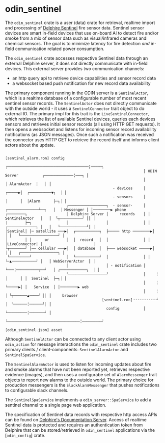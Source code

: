 # odin_sentinel

The `odin_sentinel` crate is a user (data) crate for retrieval, realtime import and processing of [Delphire
Sentinel](https://delphiretech.com/products/) fire sensor data. Sentinel sensor devices are smart in-field devices that
use on-board AI to detect fire and/or smoke from a mix of sensor data such as visual/infrared cameras and chemical
sensors. The goal is to minimize latency for fire detection *and* in-field communication related power consumption. 

The `odin_sentinel` crate accesses respective Sentinel data through an external Delphire server, it does not directly communicate with in-field devices. This external server provides two communication channels:

- an http query api to retrieve device capabilities and sensor record data
- a websocket based push notification for new record data availability

The primary component running in the ODIN server is a `SentinelActor`, which is a realtime database of a configurable
number of most recent sentinel sensor records. The `SentinelActor` does not directly communicate with the outside world - it
uses a `SentinelConnector` trait object to do external IO. The primary impl for this trait is the `LiveSentinelConnector`,
which retrieves the list of available Sentinel devices, queries each devices sensors and retrieves initial sensor records
(all using HTTP GET requests). It then opens a websocket and listens for incoming sensor record availability notifications
(as JSON messages). Once such a notification was received the connector uses HTTP GET to retrieve the record itself and
informs client actors about the update. 

```
                                                                                        [sentinel_alarm.ron] config
                                                               ┌─────────────────────────────────────╎─────┐                  
                                                               │ ODIN Server           ┌─────────────╎───┐ │                  
                                                               │                       │ AlarmActor  ╎   │ │                  
                                                 - devices     │                ┌─────▶︎│  ┌──────────▼┐  │ │                  
                                                 - sensors     │                │      │  │Alarm      ├─┐│ │                  
                            ┌─────────────────┐  - sensor-     │ ┌──────────────┴──┐   │  │ Messenger │ │────────▶︎ phone      
┌────────┐                  │ Delphire Server │     records    │ │ SentinelActor   │   │  └┬──────────┘ ││ │                
|        ├─┐                │                 │                │ │ ┌─────────────┐ │   │   └────────────┘│ │                  
│Sentinel│ │─ satellite ───▶︎│  ┌───────────┐  ├───── http ────────▶︎│             │ │   └─────────────────┘ │                  
│        │ │      or        │  │  record   │  │                │ │ │LiveConnector│ │                       │                  
└┬───────┘ │── cellular ───▶︎│  │ database  │  ├─── websocket ─────▶︎│             │ │   ┌─────────────────┐ │                  
 └─────────┘                │  └───────────┘  │                │ │ └─▲───────────┘ │   │ WebServerActor  │ │                  
                            │                 │ - notification │ └───╎──────────┬──┘   │ ┌────────────┐  │ │                  
                            └─────────────────┘                │     ╎          │      │ │  Sentinel  ├─┐│ │                  
                                                               │     ╎          └─────▶︎│ │   Service  │ │────────▶︎ web        
                                                               │     ╎                 │ └┬──────▲────┘ ││ │     browser      
                                            [sentinel.ron]╶╶╶╶╶╶╶╶╶╶╶┘                 │  └──────╎──────┘│ │                  
                                              config           │                       └─────────╎───────┘ │                  
                                                               └─────────────────────────────────╎─────────┘ 
                                                                                          [odin_sentinel.json] asset                 
```

Although `SentinelActor` can be connected to any client actor using `odin_action` for message interactions the `odin_sentinel` crate
includes two primary clients / client-components: `SentinelAlarmActor` and `SentinelSpaService`.

The `SentinelAlarmActor` is used to listen for incoming updates about fire and smoke alarms that have not been reported yet, retrieves respective
evidence (images), and then uses a configurabe set of `AlarmMessenger` trait objects to report new alarms to the outside world. The primary
choice for production messengers is the `SlackAlarmMessenger` that pushes notifications to configurable slack channels.

The `SentinelSpaService` implements a `odin_server::SpaService` to add a sentinel channel to a single page web application.

The specification of Sentinel data records with respective http access APIs can be found on [Delphire's Documentation Server](http://38.99.249.67:2361/api/). Access of realtime Sentinel data is protected and requires an authentication token from Delphire that can be stored/retrieved in `odin_sentinel` applications via the [`odin_config`] crate.
